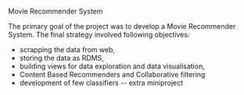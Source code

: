 Movie Recommender System

The primary goal of the project was to develop a Movie Recommender System. The final strategy involved following objectives:

* scrapping the data from web,
* storing the data as RDMS,
*	building views for data exploration and data visualisation,
*	Content Based Recommenders and Collaborative filtering
*	development of few classifiers -- extra miniproject 
